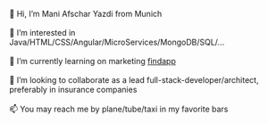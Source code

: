👋 Hi, I’m Mani Afschar Yazdi from Munich<br /><br />
👀 I’m interested in Java/HTML/CSS/Angular/MicroServices/MongoDB/SQL/...<br /><br />
🌱 I’m currently learning on marketing <a href="https://findapp.online" target="_blank">findapp</a><br /><br />
💞️ I’m looking to collaborate as a lead full-stack-developer/architect, preferably in insurance companies<br /><br />
📫 You may reach me by plane/tube/taxi in my favorite bars

<!---
maniafschar/maniafschar is a ✨ special ✨ repository because its `README.md` (this file) appears on your GitHub profile.
You can click the Preview link to take a look at your changes.
--->
